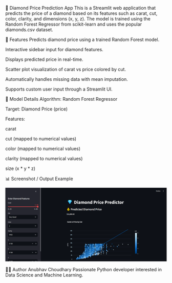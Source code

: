 💎 Diamond Price Prediction App
This is a Streamlit web application that predicts the price of a diamond based on its features such as carat, cut, color, clarity, and dimensions (x, y, z). The model is trained using the Random Forest Regressor from scikit-learn and uses the popular diamonds.csv dataset.

📌 Features
Predicts diamond price using a trained Random Forest model.

Interactive sidebar input for diamond features.

Displays predicted price in real-time.

Scatter plot visualization of carat vs price colored by cut.

Automatically handles missing data with mean imputation.

Supports custom user input through a Streamlit UI.

🧠 Model Details
Algorithm: Random Forest Regressor

Target: Diamond Price (price)

Features:

carat

cut (mapped to numerical values)

color (mapped to numerical values)

clarity (mapped to numerical values)

size (x * y * z)

📊 Screenshot / Output Example

![App Screenshot](./Screenshort/Output.png)

🧑‍💻 Author
Anubhav Choudhary
Passionate Python developer interested in Data Science and Machine Learning.

